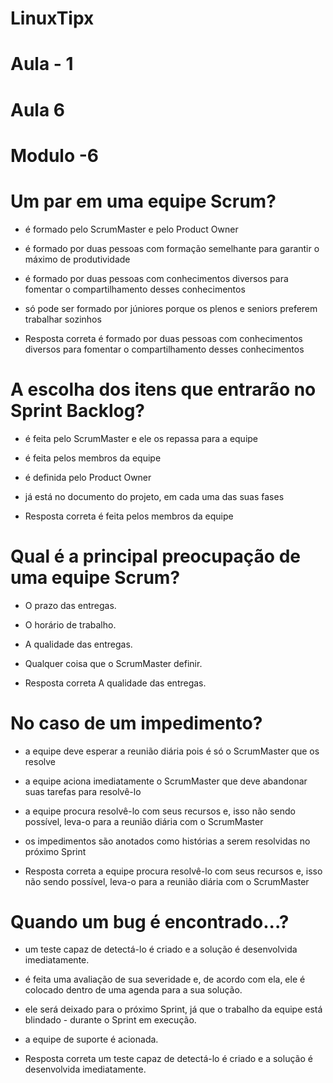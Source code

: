 # LinuxTipx
# Aula - 1

# Aula 6

# Modulo -6 

# Um par em uma equipe Scrum?
- é formado pelo ScrumMaster e pelo Product Owner
- é formado por duas pessoas com formação semelhante para garantir o máximo de produtividade
- é formado por duas pessoas com conhecimentos diversos para fomentar o compartilhamento desses conhecimentos
- só pode ser formado por júniores porque os plenos e seniors preferem trabalhar sozinhos

- Resposta correta
é formado por duas pessoas com conhecimentos diversos para fomentar o compartilhamento desses conhecimentos

# A escolha dos itens que entrarão no Sprint Backlog?

- é feita pelo ScrumMaster e ele os repassa para a equipe 
- é feita pelos membros da equipe
- é definida pelo Product Owner
- já está no documento do projeto, em cada uma das suas fases

- Resposta correta
é feita pelos membros da equipe

# Qual é a principal preocupação de uma equipe Scrum?

- O prazo das entregas. 
- O horário de trabalho. 
- A qualidade das entregas.
- Qualquer coisa que o ScrumMaster definir.

- Resposta correta
A qualidade das entregas.

# No caso de um impedimento?

- a equipe deve esperar a reunião diária pois é só o ScrumMaster que os resolve 
- a equipe aciona imediatamente o ScrumMaster que deve abandonar suas tarefas para resolvê-lo  
- a equipe procura resolvê-lo com seus recursos e, isso não sendo possível, leva-o para a reunião diária com o ScrumMaster 
- os impedimentos são anotados como histórias a serem resolvidas no próximo Sprint

- Resposta correta
a equipe procura resolvê-lo com seus recursos e, isso não sendo possível, leva-o para a reunião diária com o ScrumMaster

# Quando um bug é encontrado...?
 
- um teste capaz de detectá-lo é criado e a solução é desenvolvida imediatamente.
- é feita uma avaliação de sua severidade e, de acordo com ela, ele é colocado dentro de uma agenda para a sua solução.
- ele será deixado para o próximo Sprint, já que o trabalho da equipe está blindado - durante o Sprint em execução.
- a equipe de suporte é acionada.

- Resposta correta
um teste capaz de detectá-lo é criado e a solução é desenvolvida imediatamente.
</p>
